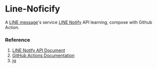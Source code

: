# Line-Noficify

A [LINE message](https://line.me/)'s service [LINE Notify](https://notify-bot.line.me/doc/en/) API learning,
compose with Github Action.

### Reference

1. [LINE Notify API Document](https://notify-bot.line.me/doc/en/)
2. [GitHub Actions Documentation](https://docs.github.com/en/actions)
3. [jq](https://github.com/stedolan/jq)
